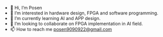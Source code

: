 - 👋 Hi, I’m Posen
- 👀 I’m interested in hardware design, FPGA and software programming.
- 🌱 I’m currently learning AI and APP design.
- 💞️ I’m looking to collaborate on FPGA implementation in AI field.
- 📫 How to reach me posen9090922@gmail.com

<!---
posen9090922/posen9090922 is a ✨ special ✨ repository because its `README.md` (this file) appears on your GitHub profile.
You can click the Preview link to take a look at your changes.
--->
